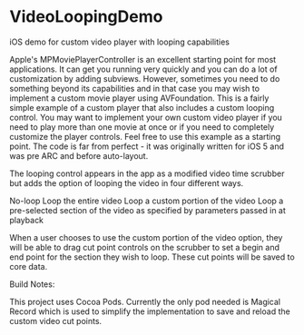 VideoLoopingDemo
================

iOS demo for custom video player with looping capabilities


Apple's MPMoviePlayerController is an excellent starting point for most applications.
It can get you running very quickly and you can do a lot of customization by adding subviews.
However, sometimes you need to do something beyond its capabilities and in that case you may wish to implement
a custom movie player using AVFoundation.  This is a fairly simple example of a custom player that also includes
a custom looping control.  You may want to implement your own custom video player if you need to play more than
one movie at once or if you need to completely customize the player controls.  Feel free to use this example
as a starting point.  The code is far from perfect - it was originally written for iOS 5 and was pre ARC and before auto-layout.  

The looping control appears in the app as a modified video time scrubber but adds the option of looping the video
in four different ways.

No-loop
Loop the entire video
Loop a custom portion of the video
Loop a pre-selected section of the video as specified by parameters passed in at playback


When a user chooses to use the custom portion of the video option, they will be able to drag cut point controls
on the scrubber to set a begin and end point for the section they wish to loop.  These cut points will be saved
to core data.


Build Notes:

This project uses Cocoa Pods.  Currently the only pod needed is Magical Record which is used to simplify the
implementation to save and reload the custom video cut points.
